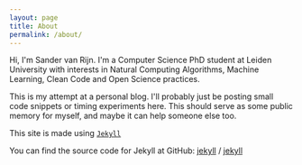 ```yaml
---
layout: page
title: About
permalink: /about/
---
```


Hi, I'm Sander van Rijn. I'm a Computer Science PhD student at Leiden University with interests in Natural Computing Algorithms, Machine Learning, Clean Code and Open Science practices.

This is my attempt at a personal blog. I'll probably just be posting small code snippets or timing experiments here. This should serve as some public memory for myself, and maybe it can help someone else too.

This site is made using [`Jekyll`](https://jekyllrb.com/)


You can find the source code for Jekyll at GitHub:
[jekyll](https://github.com/jekyll) /
[jekyll](https://github.com/jekyll/jekyll)
